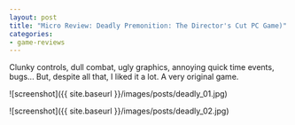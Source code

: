 ```yaml
---
layout: post
title: "Micro Review: Deadly Premonition: The Director's Cut PC Game)"
categories:
- game-reviews
---
```


Clunky controls, dull combat, ugly graphics, annoying quick time events, bugs... But, despite all that, I liked it a lot. A very original game.

![screenshot]({{ site.baseurl }}/images/posts/deadly_01.jpg)

![screenshot]({{ site.baseurl }}/images/posts/deadly_02.jpg)

